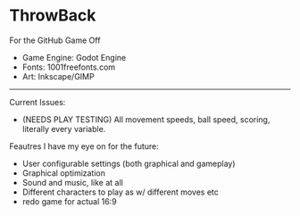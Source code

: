# ThrowBack
For the GitHub Game Off

* Game Engine: Godot Engine
* Fonts: 1001freefonts.com
* Art: Inkscape/GIMP
---------------------------
Current Issues:
* (NEEDS PLAY TESTING) All movement speeds, ball speed, scoring, literally every variable.

Feautres I have my eye on for the future:
* User configurable settings (both graphical and gameplay)
* Graphical optimization
* Sound and music, like at all
* Different characters to play as w/ different moves etc
* redo game for actual 16:9